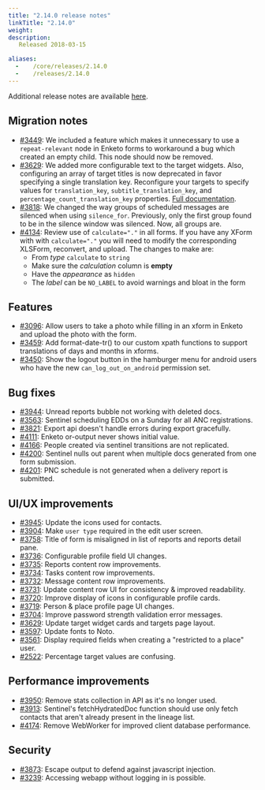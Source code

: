 ```yaml
---
title: "2.14.0 release notes"
linkTitle: "2.14.0"
weight:
description: 
   Released 2018-03-15

aliases:
  -    /core/releases/2.14.0
  -    /releases/2.14.0
---
```


Additional release notes are available [here](../images/2.14.0.pdf).

## Migration notes
- [#3449](https://github.com/medic/cht-core/issues/3449): We included a feature which makes it unnecessary to use a `repeat-relevant` node in Enketo forms to workaround a bug which created an empty child. This node should now be removed.
- [#3629](https://github.com/medic/cht-core/issues/3629): We added more configurable text to the target widgets. Also, configuring an array of target titles is now deprecated in favor specifying a single translation key. Reconfigure your targets to specify values for `translation_key`, `subtitle_translation_key`, and `percentage_count_translation_key` properties. [Full documentation](https://docs.communityhealthtoolkit.org/apps/reference/targets/).
- [#3818](https://github.com/medic/cht-core/issues/3818): We changed the way groups of scheduled messages are silenced when using `silence_for`. Previously, only the first group found to be in the silence window was silenced. Now, all groups are.
- [#4134](https://github.com/medic/cht-core/issues/4134): Review use of `calculate="."` in all forms. If you have any XForm with with `calculate="."` you will need to modify the corresponding XLSForm, reconvert, and upload. The changes to make are:
  - From _type_ `calculate` to `string`
  - Make sure the _calculation_ column is **empty**
  - Have the _appearance_ as `hidden`
  - The _label_ can be `NO_LABEL` to avoid warnings and bloat in the form

## Features

- [#3096](https://github.com/medic/cht-core/issues/3096): Allow users to take a photo while filling in an xform in Enketo and upload the photo with the form.
- [#3459](https://github.com/medic/cht-core/issues/3459): Add format-date-tr() to our custom xpath functions to support translations of days and months in xforms.
- [#3450](https://github.com/medic/cht-core/issues/3450): Show the logout button in the hamburger menu for android users who have the new `can_log_out_on_android` permission set.

## Bug fixes

- [#3944](https://github.com/medic/cht-core/issues/3944): Unread reports bubble not working with deleted docs.
- [#3563](https://github.com/medic/cht-core/issues/3563): Sentinel scheduling EDDs on a Sunday for all ANC registrations.
- [#3821](https://github.com/medic/cht-core/issues/3821): Export api doesn't handle errors during export gracefully.
- [#4111](https://github.com/medic/cht-core/issues/4111): Enketo or-output never shows initial value.
- [#4166](https://github.com/medic/cht-core/issues/4166): People created via sentinel transitions are not replicated.
- [#4200](https://github.com/medic/cht-core/issues/4200): Sentinel nulls out parent when multiple docs generated from one form submission.
- [#4201](https://github.com/medic/cht-core/issues/4201): PNC schedule is not generated when a delivery report is submitted.

## UI/UX improvements

- [#3945](https://github.com/medic/cht-core/issues/3945): Update the icons used for contacts.
- [#3904](https://github.com/medic/cht-core/issues/3904): Make `user type` required in the edit user screen.
- [#3758](https://github.com/medic/cht-core/issues/3758): Title of form is misaligned in list of reports and reports detail pane.
- [#3736](https://github.com/medic/cht-core/issues/3736): Configurable profile field UI changes.
- [#3735](https://github.com/medic/cht-core/issues/3735): Reports content row improvements.
- [#3734](https://github.com/medic/cht-core/issues/3734): Tasks content row improvements.
- [#3732](https://github.com/medic/cht-core/issues/3732): Message content row improvements.
- [#3731](https://github.com/medic/cht-core/issues/3731): Update content row UI for consistency & improved readability.
- [#3720](https://github.com/medic/cht-core/issues/3720): Improve display of icons in configurable profile cards.
- [#3719](https://github.com/medic/cht-core/issues/3719): Person & place profile page UI changes.
- [#3704](https://github.com/medic/cht-core/issues/3704): Improve password strength validation error messages.
- [#3629](https://github.com/medic/cht-core/issues/3629): Update target widget cards and targets page layout.
- [#3597](https://github.com/medic/cht-core/issues/3597): Update fonts to Noto.
- [#3561](https://github.com/medic/cht-core/issues/3561): Display required fields when creating a "restricted to a place" user.
- [#2522](https://github.com/medic/cht-core/issues/2522): Percentage target values are confusing.

## Performance improvements

- [#3950](https://github.com/medic/cht-core/issues/3950): Remove stats collection in API as it's no longer used.
- [#3913](https://github.com/medic/cht-core/issues/3913): Sentinel's fetchHydratedDoc function should use only fetch contacts that aren't already present in the lineage list.
- [#4174](https://github.com/medic/cht-core/issues/4174): Remove WebWorker for improved client database performance.

## Security

- [#3873](https://github.com/medic/cht-core/issues/3873): Escape output to defend against javascript injection.
- [#3239](https://github.com/medic/cht-core/issues/3239): Accessing webapp without logging in is possible.
